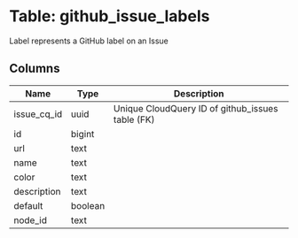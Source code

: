 
# Table: github_issue_labels
Label represents a GitHub label on an Issue
## Columns
| Name        | Type           | Description  |
| ------------- | ------------- | -----  |
|issue_cq_id|uuid|Unique CloudQuery ID of github_issues table (FK)|
|id|bigint||
|url|text||
|name|text||
|color|text||
|description|text||
|default|boolean||
|node_id|text||
